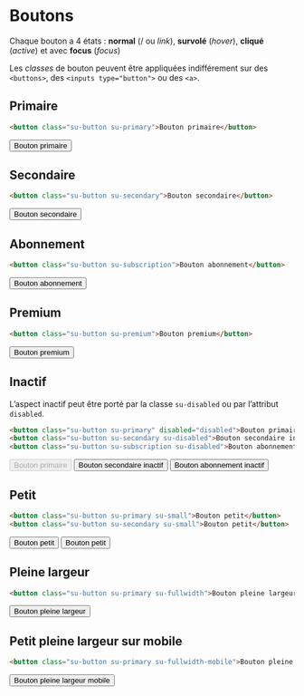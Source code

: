 # Boutons

Chaque bouton a 4 états : **normal** (/ ou *link*), **survolé** (*hover*), **cliqué** (*active*) et avec **focus** (*focus*)

Les *classes* de bouton peuvent être appliquées indifférement sur des `<buttons>`, des `<inputs type="button">` ou des `<a>`.

## Primaire
```html
<button class="su-button su-primary">Bouton primaire</button>
```
<button class="su-button su-primary">Bouton primaire</button>

## Secondaire
```html
<button class="su-button su-secondary">Bouton secondaire</button>
```
<button class="su-button su-secondary">Bouton secondaire</button>

## Abonnement
```html
<button class="su-button su-subscription">Bouton abonnement</button>
```
<button class="su-button su-subscription">Bouton abonnement</button>

## Premium
```html
<button class="su-button su-premium">Bouton premium</button>
```
<button class="su-button su-premium">Bouton premium</button>

## Inactif
L’aspect inactif peut être porté par la classe `su-disabled` ou par l’attribut `disabled`.
```html
<button class="su-button su-primary" disabled="disabled">Bouton primaire inactif</button>
<button class="su-button su-secondary su-disabled">Bouton secondaire inactif</button>
<button class="su-button su-subscription su-disabled">Bouton abonnement inactif</button>
```
<button class="su-button su-primary su-" disabled="disabled">Bouton primaire</button> <button class="su-button su-secondary su-disabled">Bouton secondaire inactif</button> <button class="su-button su-subscription su-disabled">Bouton abonnement inactif</button>

## Petit
```html
<button class="su-button su-primary su-small">Bouton petit</button>
<button class="su-button su-secondary su-small">Bouton petit</button>
```
<button class="su-button su-primary su-small">Bouton petit</button> <button class="su-button su-secondary su-small">Bouton petit</button>

## Pleine largeur
```html
<button class="su-button su-primary su-fullwidth">Bouton pleine largeur</button>
```
<button class="su-button su-primary su-fullwidth">Bouton pleine largeur</button>

## Petit pleine largeur sur mobile
```html
<button class="su-button su-primary su-fullwidth-mobile">Bouton pleine largeur mobile</button>
```
<button class="su-button su-primary su-fullwidth-mobile">Bouton pleine largeur mobile</button>
